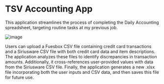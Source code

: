 # TSV Accounting App

This application streamlines the process of completing the Daily Accounting spreadsheet, targeting routine tasks at my previous job.

![image](https://user-images.githubusercontent.com/71410748/148700734-8ca34f65-94e7-46c7-a6d5-8f611700bbfb.png)

Users can upload a Fuesbox CSV file containing credit card transactions and a Siriusware CSV file with both credit card data and item descriptions. The application analyzes these files to identify discrepancies in transaction amounts. Additionally, it cross-references user-provided values with data from the Siriusware CSV file. Finally, the application generates a new .xlsx file incorporating both the user inputs and CSV data, and then saves this file for future use.
